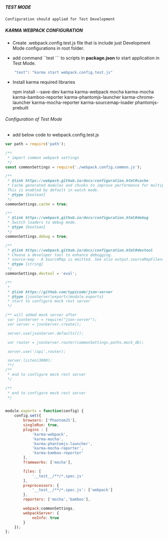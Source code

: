 ##### TEST MODE 

    Configuration should applied for Test Development 

##### KARMA WEBPACK CONFIGURATION

* Create .webpack.config.test.js  file that is include just Development Mode configurations  in root folder.

* add command ``test ``` to scripts in **package.json** to start application in Test Mode. 
        
```sh
    "test": "karma start webpack.config.test.js"
```
    
 
    
    
* Install karma required libraries 

    npm install --save-dev karma karma-webpack mocha karma-mocha karma-bamboo-reporter karma-phantomjs-launcher karma-chrome-launcher karma-mocha-reporter karma-sourcemap-loader phantomjs-prebuilt


###### Configuration of Test Mode
    
* add below code to webpack.config.test.js     

```javascript
var path = require('path');

/**
 * import common webpack settings
 */
const commonSettings = require('./webpack.config.common.js');

/**
 * @link https://webpack.github.io/docs/configuration.html#cache
 * Cache generated modules and chunks to improve performance for multiple incremental builds.
 This is enabled by default in watch mode.
 * @type {boolean}
 */
commonSettings.cache = true;

/**
 * @link https://webpack.github.io/docs/configuration.html#debug
 * Switch loaders to debug mode.
 * @type {boolean}
 */
commonSettings.debug = true;

/**
 * @link https://webpack.github.io/docs/configuration.html#devtool
 * Choose a developer tool to enhance debugging.
 * source-map - A SourceMap is emitted. See also output.sourceMapFilename.
 * @type {string}
 */
commonSettings.devtool = 'eval';

/**
 *
 * @link https://github.com/typicode/json-server
 * @type {jsonServer|exports|module.exports}
 * start to configure mock rest server
 */

/** will added mock server after
 var jsonServer = require("json-server");
 var server = jsonServer.create();

 server.use(jsonServer.defaults());

 var router = jsonServer.router(commonSettings.paths.mock_db);

 server.use('/api',router);

 server.listen(3000);
 **/
/**
 * end to configure mock rest server
 */

/**
 * end to configure mock rest server
 */


module.exports = function(config) {
    config.set({
        browsers: ['PhantomJS'],
        singleRun: true,
        plugins : [
            'karma-webpack',
            'karma-mocha',
            'karma-phantomjs-launcher',
            'karma-mocha-reporter',
            'karma-bamboo-reporter'
        ],
        frameworks: ['mocha'],

        files: [
            '__test__/**/*.spec.js'
        ],
        preprocessors: {
            '__test__/**/*.spec.js': ['webpack']
        },
        reporters: ['mocha','bamboo'],

        webpack:commonSettings,
        webpackServer: {
            noInfo: true
        }
    });
};

```
